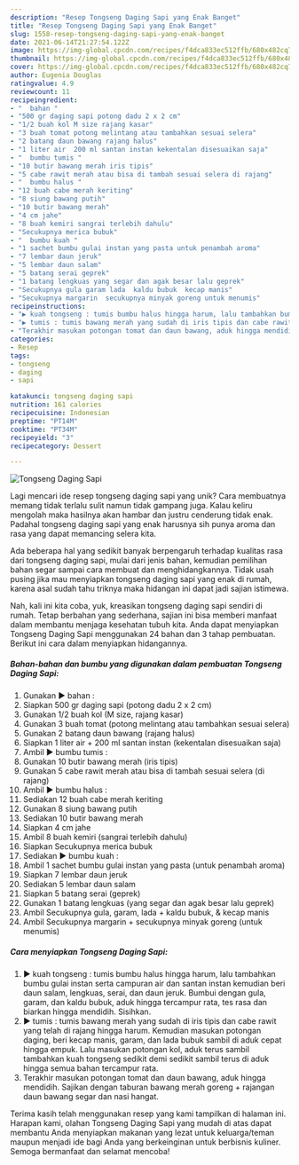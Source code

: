 ```yaml
---
description: "Resep Tongseng Daging Sapi yang Enak Banget"
title: "Resep Tongseng Daging Sapi yang Enak Banget"
slug: 1558-resep-tongseng-daging-sapi-yang-enak-banget
date: 2021-06-14T21:27:54.122Z
image: https://img-global.cpcdn.com/recipes/f4dca833ec512ffb/680x482cq70/tongseng-daging-sapi-foto-resep-utama.jpg
thumbnail: https://img-global.cpcdn.com/recipes/f4dca833ec512ffb/680x482cq70/tongseng-daging-sapi-foto-resep-utama.jpg
cover: https://img-global.cpcdn.com/recipes/f4dca833ec512ffb/680x482cq70/tongseng-daging-sapi-foto-resep-utama.jpg
author: Eugenia Douglas
ratingvalue: 4.9
reviewcount: 11
recipeingredient:
- "  bahan "
- "500 gr daging sapi potong dadu 2 x 2 cm"
- "1/2 buah kol M size rajang kasar"
- "3 buah tomat potong melintang atau tambahkan sesuai selera"
- "2 batang daun bawang rajang halus"
- "1 liter air  200 ml santan instan kekentalan disesuaikan saja"
- "  bumbu tumis "
- "10 butir bawang merah iris tipis"
- "5 cabe rawit merah atau bisa di tambah sesuai selera di rajang"
- "  bumbu halus "
- "12 buah cabe merah keriting"
- "8 siung bawang putih"
- "10 butir bawang merah"
- "4 cm jahe"
- "8 buah kemiri sangrai terlebih dahulu"
- "Secukupnya merica bubuk"
- "  bumbu kuah "
- "1 sachet bumbu gulai instan yang pasta untuk penambah aroma"
- "7 lembar daun jeruk"
- "5 lembar daun salam"
- "5 batang serai geprek"
- "1 batang lengkuas yang segar dan agak besar lalu geprek"
- "Secukupnya gula garam lada  kaldu bubuk  kecap manis"
- "Secukupnya margarin  secukupnya minyak goreng untuk menumis"
recipeinstructions:
- "▶️ kuah tongseng : tumis bumbu halus hingga harum, lalu tambahkan bumbu gulai instan serta campuran air dan santan instan kemudian beri daun salam, lengkuas, serai, dan daun jeruk. Bumbui dengan gula, garam, dan kaldu bubuk, aduk hingga tercampur rata, tes rasa dan biarkan hingga mendidih. Sisihkan."
- "▶️ tumis : tumis bawang merah yang sudah di iris tipis dan cabe rawit yang telah di rajang hingga harum. Kemudian masukan potongan daging, beri kecap manis, garam, dan lada bubuk sambil di aduk cepat hingga empuk. Lalu masukan potongan kol, aduk terus sambil tambahkan kuah tongseng sedikit demi sedikit sambil terus di aduk hingga semua bahan tercampur rata."
- "Terakhir masukan potongan tomat dan daun bawang, aduk hingga mendidih. Sajikan dengan taburan bawang merah goreng + rajangan daun bawang segar dan nasi hangat."
categories:
- Resep
tags:
- tongseng
- daging
- sapi

katakunci: tongseng daging sapi 
nutrition: 161 calories
recipecuisine: Indonesian
preptime: "PT14M"
cooktime: "PT34M"
recipeyield: "3"
recipecategory: Dessert

---
```



![Tongseng Daging Sapi](https://img-global.cpcdn.com/recipes/f4dca833ec512ffb/680x482cq70/tongseng-daging-sapi-foto-resep-utama.jpg)

Lagi mencari ide resep tongseng daging sapi yang unik? Cara membuatnya memang tidak terlalu sulit namun tidak gampang juga. Kalau keliru mengolah maka hasilnya akan hambar dan justru cenderung tidak enak. Padahal tongseng daging sapi yang enak harusnya sih punya aroma dan rasa yang dapat memancing selera kita.



Ada beberapa hal yang sedikit banyak berpengaruh terhadap kualitas rasa dari tongseng daging sapi, mulai dari jenis bahan, kemudian pemilihan bahan segar sampai cara membuat dan menghidangkannya. Tidak usah pusing jika mau menyiapkan tongseng daging sapi yang enak di rumah, karena asal sudah tahu triknya maka hidangan ini dapat jadi sajian istimewa.


Nah, kali ini kita coba, yuk, kreasikan tongseng daging sapi sendiri di rumah. Tetap berbahan yang sederhana, sajian ini bisa memberi manfaat dalam membantu menjaga kesehatan tubuh kita. Anda dapat menyiapkan Tongseng Daging Sapi menggunakan 24 bahan dan 3 tahap pembuatan. Berikut ini cara dalam menyiapkan hidangannya.

<!--inarticleads1-->

##### Bahan-bahan dan bumbu yang digunakan dalam pembuatan Tongseng Daging Sapi:

1. Gunakan  ▶️ bahan :
1. Siapkan 500 gr daging sapi (potong dadu 2 x 2 cm)
1. Gunakan 1/2 buah kol (M size, rajang kasar)
1. Gunakan 3 buah tomat (potong melintang atau tambahkan sesuai selera)
1. Gunakan 2 batang daun bawang (rajang halus)
1. Siapkan 1 liter air + 200 ml santan instan (kekentalan disesuaikan saja)
1. Ambil  ▶️ bumbu tumis :
1. Gunakan 10 butir bawang merah (iris tipis)
1. Gunakan 5 cabe rawit merah atau bisa di tambah sesuai selera (di rajang)
1. Ambil  ▶️ bumbu halus :
1. Sediakan 12 buah cabe merah keriting
1. Gunakan 8 siung bawang putih
1. Sediakan 10 butir bawang merah
1. Siapkan 4 cm jahe
1. Ambil 8 buah kemiri (sangrai terlebih dahulu)
1. Siapkan Secukupnya merica bubuk
1. Sediakan  ▶️ bumbu kuah :
1. Ambil 1 sachet bumbu gulai instan yang pasta (untuk penambah aroma)
1. Siapkan 7 lembar daun jeruk
1. Sediakan 5 lembar daun salam
1. Siapkan 5 batang serai (geprek)
1. Gunakan 1 batang lengkuas (yang segar dan agak besar lalu geprek)
1. Ambil Secukupnya gula, garam, lada + kaldu bubuk, &amp; kecap manis
1. Ambil Secukupnya margarin + secukupnya minyak goreng (untuk menumis)




<!--inarticleads2-->

##### Cara menyiapkan Tongseng Daging Sapi:

1. ▶️ kuah tongseng : tumis bumbu halus hingga harum, lalu tambahkan bumbu gulai instan serta campuran air dan santan instan kemudian beri daun salam, lengkuas, serai, dan daun jeruk. Bumbui dengan gula, garam, dan kaldu bubuk, aduk hingga tercampur rata, tes rasa dan biarkan hingga mendidih. Sisihkan.
1. ▶️ tumis : tumis bawang merah yang sudah di iris tipis dan cabe rawit yang telah di rajang hingga harum. Kemudian masukan potongan daging, beri kecap manis, garam, dan lada bubuk sambil di aduk cepat hingga empuk. Lalu masukan potongan kol, aduk terus sambil tambahkan kuah tongseng sedikit demi sedikit sambil terus di aduk hingga semua bahan tercampur rata.
1. Terakhir masukan potongan tomat dan daun bawang, aduk hingga mendidih. Sajikan dengan taburan bawang merah goreng + rajangan daun bawang segar dan nasi hangat.




Terima kasih telah menggunakan resep yang kami tampilkan di halaman ini. Harapan kami, olahan Tongseng Daging Sapi yang mudah di atas dapat membantu Anda menyiapkan makanan yang lezat untuk keluarga/teman maupun menjadi ide bagi Anda yang berkeinginan untuk berbisnis kuliner. Semoga bermanfaat dan selamat mencoba!
